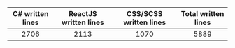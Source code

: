 
| C# written lines | ReactJS written lines | CSS/SCSS written lines | Total written lines | 
| :---: | :---: | :---: | :---: | 
| 2706 | 2113 | 1070 | 5889|